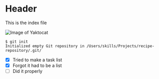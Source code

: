 # Header

This is the index file

![Image of Yaktocat](https://octodex.github.com/images/yaktocat.png)

```
$ git init
Initialized empty Git repository in /Users/skills/Projects/recipe-repository/.git/
```

- [x] Tried to make a task list
- [x] Forgot it had to be a list
- [ ] Did it properly
